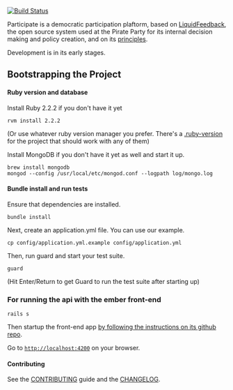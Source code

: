 [![Build Status](https://travis-ci.org/oliverbarnes/participate-api.svg?branch=master)](https://travis-ci.org/oliverbarnes/participate-api)

Participate is a democratic participation plaftorm, based on [LiquidFeedback](http://liquidfeedback.org), the open source system used at the Pirate Party for its internal decision making and policy creation, and on its [principles](http://principles.liquidfeedback.org).

Development is in its early stages.

## Bootstrapping the Project


#### Ruby version and database

Install Ruby 2.2.2 if you don't have it yet

```
rvm install 2.2.2
```

(Or use whatever ruby version manager you prefer. There's a [.ruby-version](.ruby-version) for the project that should work with any of them)

Install MongoDB if you don't have it yet as well and start it up.

```
brew install mongodb
mongod --config /usr/local/etc/mongod.conf --logpath log/mongo.log
```

#### Bundle install and run tests

Ensure that dependencies are installed.

```
bundle install
```

Next, create an application.yml file. You can use our example.

```
cp config/application.yml.example config/application.yml
```

Then, run guard and start your test suite.

```
guard
```

(Hit Enter/Return to get Guard to run the test suite after starting up)

### For running the api with the ember front-end

```
rails s
```

Then startup the front-end app [by following the instructions on its github repo](http://github.com/oliverbarnes/participate).

Go to [`http://localhost:4200`](http://localhost:4200) on your browser.


#### Contributing

See the [CONTRIBUTING](CONTRIBUTING.md) guide and the [CHANGELOG](CHANGELOG.md).
